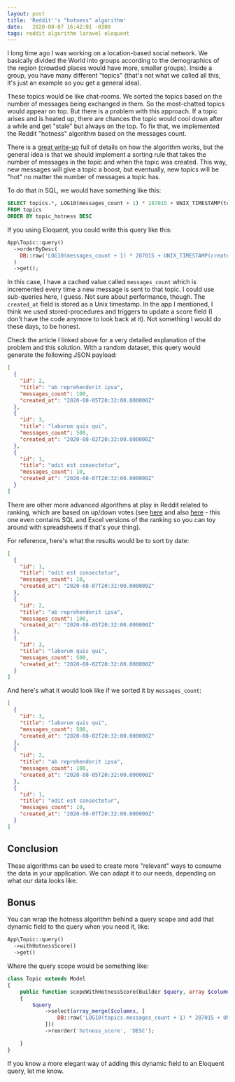 ```yaml
---
layout: post
title: 'Reddit''s "hotness" algorithm'
date:   2020-08-07 16:42:01 -0300
tags: reddit algorithm laravel eloquent
---
```


I long time ago I was working on a location-based social network. We basically divided the World into groups according to the demographics of the region (crowded places would have more, smaller groups). Inside a group, you have many different "topics" (that's not what we called all this, it's just an example so you get a general idea).

These topics would be like chat-rooms. We sorted the topics based on the number of messages being exchanged in them. So the most-chatted topics would appear on top. But there is a problem with this approach. If a topic arises and is heated up, there are chances the topic would cool down after a while and get "stale" but always on the top. To fix that, we implemented the Reddit "hotness" algorithm based on the messages count.

There is a [great write-up](restfulmvc.com/reddit-algorithm.shtml) full of details on how the algorithm works, but the general idea is that we should implement a sorting rule that takes the number of messages in the topic and when the topic was created. This way, new messages will give a topic a boost, but eventually, new topics will be "hot" no matter the number of messages a topic has.

To do that in SQL, we would have something like this:

```sql
SELECT topics.*, LOG10(messages_count + 1) * 287015 + UNIX_TIMESTAMP(topics.created_at) AS topic_hotness
FROM topics
ORDER BY topic_hotness DESC
```

If you using Eloquent, you could write this query like this:

```php
App\Topic::query()
  ->orderByDesc(
    DB::raw('LOG10(messages_count + 1) * 287015 + UNIX_TIMESTAMP(created_at)')
  )
  ->get();
```

In this case, I have a cached value called `messages_count` which is incremented every time a new message is sent to that topic. I could use sub-queries here, I guess. Not sure about performance, though. The `created_at` field is stored as a Unix timestamp. In the app I mentioned, I think we used stored-procedures and triggers to update a score field (I don't have the code anymore to look back at it). Not something I would do these days, to be honest.

Check the article I linked above for a very detailed explanation of the problem and this solution. With a random dataset, this query would generate the following JSON payload:

```json
[
  {
    "id": 2,
    "title": "ab reprehenderit ipsa",
    "messages_count": 100,
    "created_at": "2020-08-05T20:32:00.000000Z"
  },
  {
    "id": 3,
    "title": "laborum quis qui",
    "messages_count": 500,
    "created_at": "2020-08-02T20:32:00.000000Z"
  },
  {
    "id": 1,
    "title": "odit est consectetur",
    "messages_count": 10,
    "created_at": "2020-08-07T20:32:00.000000Z"
  }
]
```

There are other more advanced algorithms at play in Reddit related to ranking, which are based on up/down votes (see [here](https://medium.com/hacking-and-gonzo/how-reddit-ranking-algorithms-work-ef111e33d0d9) and also [here](https://www.evanmiller.org/how-not-to-sort-by-average-rating.html) - this one even contains SQL and Excel versions of the ranking so you can toy around with spreadsheets if that's your thing).

For reference, here's what the results would be to sort by date:

```json
[
  {
    "id": 1,
    "title": "odit est consectetur",
    "messages_count": 10,
    "created_at": "2020-08-07T20:32:00.000000Z"
  },
  {
    "id": 2,
    "title": "ab reprehenderit ipsa",
    "messages_count": 100,
    "created_at": "2020-08-05T20:32:00.000000Z"
  },
  {
    "id": 3,
    "title": "laborum quis qui",
    "messages_count": 500,
    "created_at": "2020-08-02T20:32:00.000000Z"
  }
]
```

And here's what it would look like if we sorted it by `messages_count`:

```json
[
  {
    "id": 3,
    "title": "laborum quis qui",
    "messages_count": 500,
    "created_at": "2020-08-02T20:32:00.000000Z"
  },
  {
    "id": 2,
    "title": "ab reprehenderit ipsa",
    "messages_count": 100,
    "created_at": "2020-08-05T20:32:00.000000Z"
  },
  {
    "id": 1,
    "title": "odit est consectetur",
    "messages_count": 10,
    "created_at": "2020-08-07T20:32:00.000000Z"
  }
]
```

## Conclusion

These algorithms can be used to create more "relevant" ways to consume the data in your application. We can adapt it to our needs, depending on what our data looks like.

## Bonus

You can wrap the hotness algorithm behind a query scope and add that dynamic field to the query when you need it, like:

```php
App\Topic::query()
  ->withHotnessScore()
  ->get()
```

Where the query scope would be something like:

```php
class Topic extends Model
{
    public function scopeWithHotnessScore(Builder $query, array $columns = ['topics.*'])
    {
        $query
            ->select(array_merge($columns, [
                DB::raw('LOG10(topics.messages_count + 1) * 287015 + UNIX_TIMESTAMP(topics.created_at) as hotness_score'),
            ]))
            ->reorder('hotness_score', 'DESC');

    }
}
```

If you know a more elegant way of adding this dynamic field to an Eloquent query, let me know.